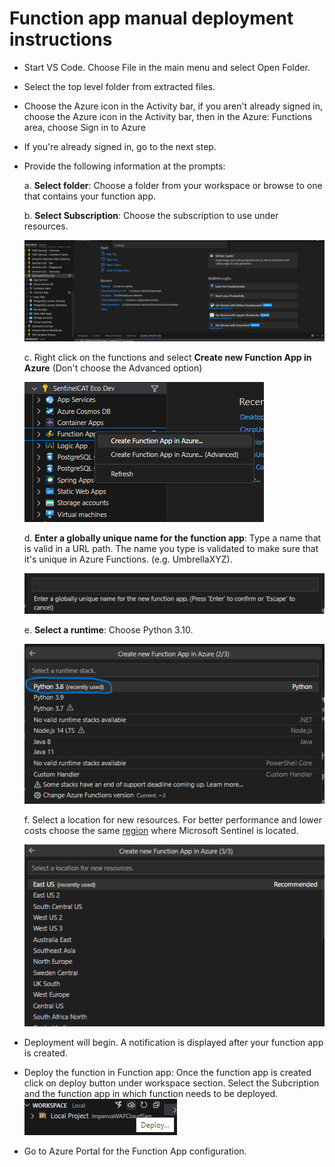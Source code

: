 # Function app manual deployment instructions 

- Start VS Code. Choose File in the main menu and select Open Folder.

- Select the top level folder from extracted files.

- Choose the Azure icon in the Activity bar, if you aren't already signed in, choose the Azure icon in the Activity bar, then in the Azure: Functions area, choose Sign in to Azure

- If you're already signed in, go to the next step.

- Provide the following information at the prompts:

	a. **Select folder**: Choose a folder from your workspace or browse to one that contains your function app.

	b. **Select Subscription**: Choose the subscription to use under resources.
	
	![Select Subscription](https://github.com/Azure/Azure-Sentinel/blob/master/DataConnectors/Images/subscription.png)

	c. Right click on the functions and select **Create new Function App in Azure** (Don't choose the Advanced option)

	![Create new Function App in Azure](https://github.com/Azure/Azure-Sentinel/blob/master/DataConnectors/Images/CreatenewFunctionApp.png)

	d. **Enter a globally unique name for the function app**: Type a name that is valid in a URL path. The name you type is validated to make sure that it's unique in Azure Functions. (e.g. UmbrellaXYZ).
	
	![Enter a globally unique name](https://github.com/Azure/Azure-Sentinel/blob/master/DataConnectors/Images/globallyuniquename.png)

	e. **Select a runtime**: Choose Python 3.10.

	![Select a runtime](https://github.com/Azure/Azure-Sentinel/blob/master/DataConnectors/Images/Selectaruntime.png)

	f. Select a location for new resources. For better performance and lower costs choose the same [region](https://azure.microsoft.com/regions/) where Microsoft Sentinel is located.

	![Select a location for new resources](https://github.com/Azure/Azure-Sentinel/blob/master/DataConnectors/Images/Selectalocation.png)

- Deployment will begin. A notification is displayed after your function app is created.

- Deploy the function in Function app: Once the function app is created click on deploy button under workspace section. Select the Subcription and the function app in which function needs to be deployed.
![Deploy the function in Function app](https://github.com/Azure/Azure-Sentinel/blob/master/DataConnectors/Images/Deploythefunction.png)

- Go to Azure Portal for the Function App configuration. 